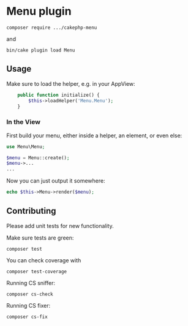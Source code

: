 # Menu plugin
```
composer require .../cakephp-menu
```

and
```
bin/cake plugin load Menu
```

## Usage
Make sure to load the helper, e.g. in your AppView:
```php
	public function initialize() {
		$this->loadHelper('Menu.Menu');
	}
```


### In the View
First build your menu, either inside a helper, an element, or even else:
```php
use Menu\Menu;

$menu = Menu::create();
$menu->...
...
```

Now you can just output it somewhere:
```php
echo $this->Menu->render($menu);
```



## Contributing

Please add unit tests for new functionality.

Make sure tests are green:
```
composer test
```

You can check coverage with
```
composer test-coverage
```

Running CS sniffer:
```
composer cs-check
```

Running CS fixer:
```
composer cs-fix
```
